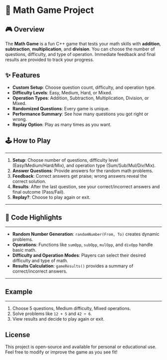 # 🧮 Math Game Project

## 🎮 Overview
The **Math Game** is a fun C++ game that tests your math skills with **addition**, **subtraction**, **multiplication**, and **division**. You can choose the number of questions, difficulty, and type of operation. Immediate feedback and final results are provided to track your progress.

## ✨ Features
- **Custom Setup**: Choose question count, difficulty, and operation type.
- **Difficulty Levels**: Easy, Medium, Hard, or Mixed.
- **Operation Types**: Addition, Subtraction, Multiplication, Division, or Mixed.
- **Randomized Questions**: Every game is unique.
- **Performance Summary**: See how many questions you got right or wrong.
- **Replay Option**: Play as many times as you want.

## 🕹️ How to Play
-----------

1.  **Setup**: Choose number of questions, difficulty level (Easy/Medium/Hard/Mix), and operation type (Sum/Sub/Mul/Div/Mix).
2.  **Answer Questions**: Provide answers for the random math problems.
3.  **Feedback**: Correct answers get praise; wrong answers reveal the correct solution.
4.  **Results**: After the last question, see your correct/incorrect answers and final outcome (Pass/Fail).
5.  **Replay?**: Choose to play again or exit.

---

## 📜 Code Highlights
------------------

*   **Random Number Generation**: `randomNumber(From, To)` creates dynamic problems.
*   **Operations**: Functions like `sumOpp`, `subOpp`, `mulOpp`, and `divOpp` handle basic math.
*   **Difficulty and Operation Modes**: Players can select their desired difficulty and type of math.
*   **Results Calculation**: `gameResults()` provides a summary of correct/incorrect answers.

---

## Example
-------

1.  Choose 5 questions, Medium difficulty, Mixed operations.
2.  Solve problems like `12 + 5` and `42 ÷ 6`.
3.  View results and decide to play again or exit.

## License

This project is open-source and available for personal or educational use. Feel free to modify or improve the game as you see fit!
